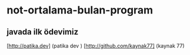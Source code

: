 # not-ortalama-bulan-program
## javada  ilk ödevimiz
[http://patika.dev] (patika dev )
[http://github.com/kaynak77] (kaynak  77)
